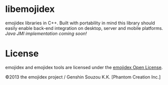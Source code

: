 libemojidex
===========
emojidex libraries in C++. 
Built with portability in mind this library should easily enable back-end integration on desktop, 
server and mobile platforms. 
*Java JMI implementation coming soon!*

License
=======
emojidex and emojidex tools are licensed under the [emojidex Open License](https://www.emojidex.com/emojidex/emojidex_open_license).

©2013 the emojidex project / Genshin Souzou K.K. [Phantom Creation Inc.]
